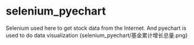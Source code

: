 # selenium_pyechart
Selenium used here to get stock data from the Internet. And pyechart is used to do data visualization
{selenium_pyechart/基金累计增长总量.png}

